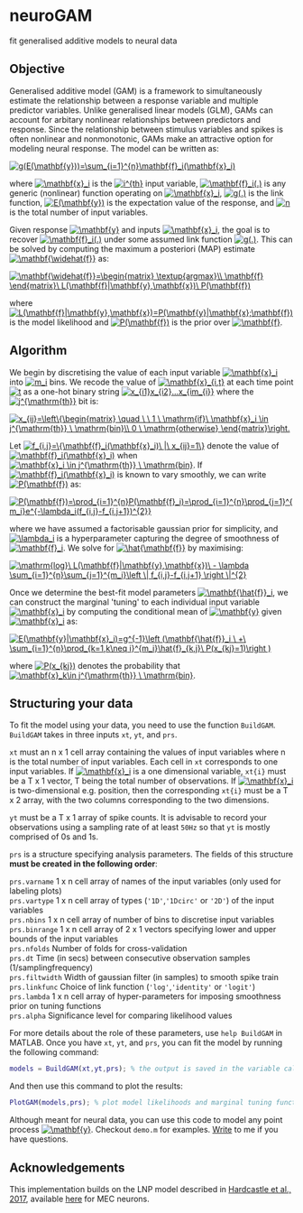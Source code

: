 # neuroGAM
fit generalised additive models to neural data

## Objective
Generalised additive model (GAM) is a framework to simultaneously estimate the relationship between a response variable and multiple predictor variables. Unlike generalised linear models (GLM), GAMs can account for arbitary nonlinear relationships between predictors and response. Since the relationship between stimulus variables and spikes is often nonlinear and nonmonotonic, GAMs make an attractive option for modeling neural response. The model can be written as:

<a href="https://www.codecogs.com/eqnedit.php?latex=g(E(\mathbf{y}))=\sum_{i=1}^{n}\mathbf{f}_i(\mathbf{x}_i)" target="_blank"><img src="https://latex.codecogs.com/gif.latex?g(E(\mathbf{y}))=\sum_{i=1}^{n}\mathbf{f}_i(\mathbf{x}_i)" title="g(E(\mathbf{y}))=\sum_{i=1}^{n}\mathbf{f}_i(\mathbf{x}_i)" /></a>

where <a href="https://www.codecogs.com/eqnedit.php?latex=\mathbf{x}_i" target="_blank"><img src="https://latex.codecogs.com/gif.latex?\mathbf{x}_i" title="\mathbf{x}_i" /></a> is the <a href="http://www.codecogs.com/eqnedit.php?latex=i^{th}" target="_blank"><img src="http://latex.codecogs.com/gif.latex?i^{th}" title="i^{th}" /></a> input variable, <a href="https://www.codecogs.com/eqnedit.php?latex=\mathbf{f}_i(.)" target="_blank"><img src="https://latex.codecogs.com/gif.latex?\mathbf{f}_i(.)" title="\mathbf{f}_i(.)" /></a> is any generic (nonlinear) function operating on <a href="https://www.codecogs.com/eqnedit.php?latex=\mathbf{x}_i" target="_blank"><img src="https://latex.codecogs.com/gif.latex?\mathbf{x}_i" title="\mathbf{x}_i" /></a>, <a href="http://www.codecogs.com/eqnedit.php?latex=g(.)" target="_blank"><img src="http://latex.codecogs.com/gif.latex?g(.)" title="g(.)" /></a> is the link function, <a href="http://www.codecogs.com/eqnedit.php?latex=E(\mathbf{y})" target="_blank"><img src="http://latex.codecogs.com/gif.latex?E(\mathbf{y})" title="E(\mathbf{y})" /></a> is the expectation value of the response, and <a href="http://www.codecogs.com/eqnedit.php?latex=n" target="_blank"><img src="http://latex.codecogs.com/gif.latex?n" title="n" /></a> is the total number of input variables.

Given response <a href="http://www.codecogs.com/eqnedit.php?latex=\mathbf{y}" target="_blank"><img src="http://latex.codecogs.com/gif.latex?\mathbf{y}" title="\mathbf{y}" /></a> and inputs <a href="https://www.codecogs.com/eqnedit.php?latex=\mathbf{x}_i" target="_blank"><img src="https://latex.codecogs.com/gif.latex?\mathbf{x}_i" title="\mathbf{x}_i" /></a>, the goal is to recover <a href="https://www.codecogs.com/eqnedit.php?latex=\mathbf{f}_i(.)" target="_blank"><img src="https://latex.codecogs.com/gif.latex?\mathbf{f}_i(.)" title="\mathbf{f}_i(.)" /></a> under some assumed link function <a href="http://www.codecogs.com/eqnedit.php?latex=g(.)" target="_blank"><img src="http://latex.codecogs.com/gif.latex?g(.)" title="g(.)" /></a>. This can be solved by computing the maximum a posteriori (MAP) estimate <a href="https://www.codecogs.com/eqnedit.php?latex=\mathbf{\widehat{f}}" target="_blank"><img src="https://latex.codecogs.com/gif.latex?\mathbf{\widehat{f}}" title="\mathbf{\widehat{f}}" /></a> as:

<a href="https://www.codecogs.com/eqnedit.php?latex=\mathbf{\widehat{f}}=\begin{matrix}&space;\textup{argmax}\\&space;\mathbf{f}&space;\end{matrix}\&space;L(\mathbf{f}|\mathbf{y},\mathbf{x})\&space;P(\mathbf{f})" target="_blank"><img src="https://latex.codecogs.com/gif.latex?\mathbf{\widehat{f}}=\begin{matrix}&space;\textup{argmax}\\&space;\mathbf{f}&space;\end{matrix}\&space;L(\mathbf{f}|\mathbf{y},\mathbf{x})\&space;P(\mathbf{f})" title="\mathbf{\widehat{f}}=\begin{matrix} \textup{argmax}\\ \mathbf{f} \end{matrix}\ L(\mathbf{f}|\mathbf{y},\mathbf{x})\ P(\mathbf{f})" /></a>

where <a href="https://www.codecogs.com/eqnedit.php?latex=L(\mathbf{f}|\mathbf{y},\mathbf{x}_i)=P(\mathbf{y}|\mathbf{x};\mathbf{f})" target="_blank"><img src="https://latex.codecogs.com/gif.latex?L(\mathbf{f}|\mathbf{y},\mathbf{x})=P(\mathbf{y}|\mathbf{x};\mathbf{f})" title="L(\mathbf{f}|\mathbf{y},\mathbf{x})=P(\mathbf{y}|\mathbf{x};\mathbf{f})" /></a> is the model likelihood and <a href="https://www.codecogs.com/eqnedit.php?latex=P(\mathbf{f})" target="_blank"><img src="https://latex.codecogs.com/gif.latex?P(\mathbf{f})" title="P(\mathbf{f})" /></a> is the prior over <a href="https://www.codecogs.com/eqnedit.php?latex=\mathbf{f}" target="_blank"><img src="https://latex.codecogs.com/gif.latex?\mathbf{f}" title="\mathbf{f}" /></a>. 

## Algorithm
We begin by discretising the value of each input variable <a href="http://www.codecogs.com/eqnedit.php?latex=\mathbf{x}_i" target="_blank"><img src="http://latex.codecogs.com/gif.latex?\mathbf{x}_i" title="\mathbf{x}_i" /></a> into <a href="http://www.codecogs.com/eqnedit.php?latex=m_i" target="_blank"><img src="http://latex.codecogs.com/gif.latex?m_i" title="m_i" /></a> bins. We recode the value of <a href="http://www.codecogs.com/eqnedit.php?latex=\mathbf{x}_{i,t}" target="_blank"><img src="http://latex.codecogs.com/gif.latex?\mathbf{x}_{i,t}" title="\mathbf{x}_{i,t}" /></a> at each time point <a href="http://www.codecogs.com/eqnedit.php?latex=t" target="_blank"><img src="http://latex.codecogs.com/gif.latex?t" title="t" /></a> as a one-hot binary string <a href="http://www.codecogs.com/eqnedit.php?latex=x_{i1}x_{i2}...x_{im_{i}}" target="_blank"><img src="http://latex.codecogs.com/gif.latex?x_{i1}x_{i2}...x_{im_{i}}" title="x_{i1}x_{i2}...x_{im_{i}}" /></a> where the <a href="http://www.codecogs.com/eqnedit.php?latex=j^{\mathrm{th}}" target="_blank"><img src="http://latex.codecogs.com/gif.latex?j^{\mathrm{th}}" title="j^{\mathrm{th}}" /></a> bit is:

<a href="http://www.codecogs.com/eqnedit.php?latex=x_{ij}=\left\{\begin{matrix}&space;\quad&space;\&space;\&space;1&space;\&space;\mathrm{if}\&space;\mathbf{x}_i&space;\in&space;j^{\mathrm{th}}&space;\&space;\mathrm{bin}\\&space;0&space;\&space;\mathrm{otherwise}&space;\end{matrix}\right." target="_blank"><img src="http://latex.codecogs.com/gif.latex?x_{ij}=\left\{\begin{matrix}&space;\quad&space;\&space;\&space;1&space;\&space;\mathrm{if}\&space;\mathbf{x}_i&space;\in&space;j^{\mathrm{th}}&space;\&space;\mathrm{bin}\\&space;0&space;\&space;\mathrm{otherwise}&space;\end{matrix}\right." title="x_{ij}=\left\{\begin{matrix} \quad \ \ 1 \ \mathrm{if}\ \mathbf{x}_i \in j^{\mathrm{th}} \ \mathrm{bin}\\ 0 \ \mathrm{otherwise} \end{matrix}\right." /></a>


Let <a href="http://www.codecogs.com/eqnedit.php?latex=f_{i,j}=\{\mathbf{f}_i(\mathbf{x}_i)\&space;|\&space;x_{ij}=1\}" target="_blank"><img src="http://latex.codecogs.com/gif.latex?f_{i,j}=\{\mathbf{f}_i(\mathbf{x}_i)\&space;|\&space;x_{ij}=1\}" title="f_{i,j}=\{\mathbf{f}_i(\mathbf{x}_i)\ |\ x_{ij}=1\}" /></a> denote the value of <a href="http://www.codecogs.com/eqnedit.php?latex=\mathbf{f}_i(\mathbf{x}_i)" target="_blank"><img src="http://latex.codecogs.com/gif.latex?\mathbf{f}_i(\mathbf{x}_i)" title="\mathbf{f}_i(\mathbf{x}_i)" /></a> when <a href="http://www.codecogs.com/eqnedit.php?latex=\mathbf{x}_i&space;\in&space;j^{\mathrm{th}}&space;\&space;\mathrm{bin}" target="_blank"><img src="http://latex.codecogs.com/gif.latex?\mathbf{x}_i&space;\in&space;j^{\mathrm{th}}&space;\&space;\mathrm{bin}" title="\mathbf{x}_i \in j^{\mathrm{th}} \ \mathrm{bin}" /></a>. If <a href="http://www.codecogs.com/eqnedit.php?latex=\mathbf{f}_i(\mathbf{x}_i)" target="_blank"><img src="http://latex.codecogs.com/gif.latex?\mathbf{f}_i(\mathbf{x}_i)" title="\mathbf{f}_i(\mathbf{x}_i)" /></a> is known to vary smoothly, we can write <a href="http://www.codecogs.com/eqnedit.php?latex=P(\mathbf{f})" target="_blank"><img src="http://latex.codecogs.com/gif.latex?P(\mathbf{f})" title="P(\mathbf{f})" /></a> as:

<a href="http://www.codecogs.com/eqnedit.php?latex=P(\mathbf{f})=\prod_{i=1}^{n}P(\mathbf{f}_i)=\prod_{i=1}^{n}\prod_{j=1}^{m_i}e^{-\lambda_i(f_{i,j}-f_{i,j&plus;1})^{2}}" target="_blank"><img src="http://latex.codecogs.com/gif.latex?P(\mathbf{f})=\prod_{i=1}^{n}P(\mathbf{f}_i)=\prod_{i=1}^{n}\prod_{j=1}^{m_i}e^{-\lambda_i(f_{i,j}-f_{i,j&plus;1})^{2}}" title="P(\mathbf{f})=\prod_{i=1}^{n}P(\mathbf{f}_i)=\prod_{i=1}^{n}\prod_{j=1}^{m_i}e^{-\lambda_i(f_{i,j}-f_{i,j+1})^{2}}" /></a>

where we have assumed a factorisable gaussian prior for simplicity, and <a href="https://www.codecogs.com/eqnedit.php?latex=\lambda_i" target="_blank"><img src="https://latex.codecogs.com/gif.latex?\lambda_i" title="\lambda_i" /></a> is a hyperparameter capturing the degree of smoothness of <a href="https://www.codecogs.com/eqnedit.php?latex=\mathbf{f}_i" target="_blank"><img src="https://latex.codecogs.com/gif.latex?\mathbf{f}_i" title="\mathbf{f}_i" /></a>. We solve for <a href="http://www.codecogs.com/eqnedit.php?latex=\hat{\mathbf{f}}" target="_blank"><img src="http://latex.codecogs.com/gif.latex?\hat{\mathbf{f}}" title="\hat{\mathbf{f}}" /></a> by maximising:

<a href="https://www.codecogs.com/eqnedit.php?latex=\mathrm{log}\&space;L(\mathbf{f}|\mathbf{y},\mathbf{x})\&space;-&space;\lambda&space;\sum_{i=1}^{n}\sum_{j=1}^{m_i}\left&space;\|&space;f_{i,j}-f_{i,j&plus;1}&space;\right&space;\|^{2}" target="_blank"><img src="https://latex.codecogs.com/gif.latex?\mathrm{log}\&space;L(\mathbf{f}|\mathbf{y},\mathbf{x})\&space;-&space;\sum_{i=1}^{n}\lambda_i&space;\sum_{j=1}^{m_i}\left&space;\|&space;f_{i,j}-f_{i,j&plus;1}&space;\right&space;\|^{2}" title="\mathrm{log}\ L(\mathbf{f}|\mathbf{y},\mathbf{x})\ - \lambda \sum_{i=1}^{n}\sum_{j=1}^{m_i}\left \| f_{i,j}-f_{i,j+1} \right \|^{2}" /></a>

Once we determine the best-fit model parameters <a href="http://www.codecogs.com/eqnedit.php?latex=\mathbf{\hat{f}}_i" target="_blank"><img src="http://latex.codecogs.com/gif.latex?\mathbf{\hat{f}}_i" title="\mathbf{\hat{f}}_i" /></a>, we can construct the marginal 'tuning' to each individual input variable <a href="https://www.codecogs.com/eqnedit.php?latex=\mathbf{x}_i" target="_blank"><img src="https://latex.codecogs.com/gif.latex?\mathbf{x}_i" title="\mathbf{x}_i" /></a> by computing the conditional mean of <a href="http://www.codecogs.com/eqnedit.php?latex=\mathbf{y}" target="_blank"><img src="http://latex.codecogs.com/gif.latex?\mathbf{y}" title="\mathbf{y}" /></a> given <a href="https://www.codecogs.com/eqnedit.php?latex=\mathbf{x}_i" target="_blank"><img src="https://latex.codecogs.com/gif.latex?\mathbf{x}_i" title="\mathbf{x}_i" /></a> as:

<a href="http://www.codecogs.com/eqnedit.php?latex=E(\mathbf{y}|\mathbf{x}_i)=g^{-1}\left&space;(\mathbf{\hat{f}}_i&space;\&space;&plus;\&space;\sum_{i=1}^{n}\prod_{k=1,k\neq&space;i}^{m_i}\hat{f}_{k,j}\&space;P(x_{kj}=1)\right&space;)" target="_blank"><img src="http://latex.codecogs.com/gif.latex?E(\mathbf{y}|\mathbf{x}_i)=g^{-1}\left&space;(\mathbf{\hat{f}}_i&space;\&space;&plus;\&space;\sum_{i=1}^{n}\prod_{k=1,k\neq&space;i}^{m_i}\hat{f}_{k,j}\&space;P(x_{kj}=1)\right&space;)" title="E(\mathbf{y}|\mathbf{x}_i)=g^{-1}\left (\mathbf{\hat{f}}_i \ +\ \sum_{i=1}^{n}\prod_{k=1,k\neq i}^{m_i}\hat{f}_{k,j}\ P(x_{kj}=1)\right )" /></a>

where <a href="https://www.codecogs.com/eqnedit.php?latex=P(x_{kj}=1)" target="_blank"><img src="https://latex.codecogs.com/gif.latex?P(x_{kj}=1)" title="P(x_{kj})" /></a> denotes the probability that <a href="http://www.codecogs.com/eqnedit.php?latex=\mathbf{x}_k\in&space;j^{\mathrm{th}}&space;\&space;\mathrm{bin}" target="_blank"><img src="http://latex.codecogs.com/gif.latex?\mathbf{x}_k\in&space;j^{\mathrm{th}}&space;\&space;\mathrm{bin}" title="\mathbf{x}_k\in j^{\mathrm{th}} \ \mathrm{bin}" /></a>.

## Structuring your data

To fit the model using your data, you need to use the function ``BuildGAM``. ``BuildGAM`` takes in three inputs ``xt``, ``yt``, and ``prs``.

``xt`` must an n x 1 cell array containing the values of input variables where n is the total number of input variables. Each cell in ``xt`` corresponds to one input variables. If <a href="http://www.codecogs.com/eqnedit.php?latex=\mathbf{x}_i" target="_blank"><img src="http://latex.codecogs.com/gif.latex?\mathbf{x}_i" title="\mathbf{x}_i" /></a> is a one dimensional variable, ``xt{i}`` must be a T x 1 vector, 
T being the total number of observations. If <a href="http://www.codecogs.com/eqnedit.php?latex=\mathbf{x}_i" target="_blank"><img src="http://latex.codecogs.com/gif.latex?\mathbf{x}_i" title="\mathbf{x}_i" /></a> is two-dimensional e.g. position, then the corresponding ``xt{i}`` must be a T x 2 array, with the two columns corresponding to the two dimensions.

``yt`` must be a T x 1 array of spike counts. It is advisable to record your observations using a sampling rate of at least ``50Hz`` so that ``yt`` is mostly comprised of 0s and 1s.

``prs`` is a structure specifying analysis parameters. The fields of this structure **must be created in the following order**:

``prs.varname``     1 x n cell array of names of the input variables (only used for labeling plots)  
``prs.vartype``     1 x n cell array of types (``'1D'``,``'1Dcirc'`` or ``'2D'``) of the input variables  
``prs.nbins``       1 x n cell array of number of bins to discretise input variables  
``prs.binrange``    1 x n cell array of 2 x 1 vectors specifying lower and upper bounds of the input variables  
``prs.nfolds``      Number of folds for cross-validation  
``prs.dt``          Time (in secs) between consecutive observation samples (1/samplingfrequency)  
``prs.filtwidth``   Width of gaussian filter (in samples) to smooth spike train  
``prs.linkfunc``    Choice of link function (``'log'``,``'identity'`` or ``'logit'``)  
``prs.lambda``      1 x n cell array of hyper-parameters for imposing smoothness prior on tuning functions  
``prs.alpha``       Significance level for comparing likelihood values  

For more details about the role of these parameters, use ```help BuildGAM``` in MATLAB. Once you have ``xt``, ``yt``, and ``prs``, you can fit the model by running the following command:
```matlab
models = BuildGAM(xt,yt,prs); % the output is saved in the variable called models
```

And then use this command to plot the results:
```matlab
PlotGAM(models,prs); % plot model likelihoods and marginal tuning functions
```

Although meant for neural data, you can use this code to model any point process <a href="http://www.codecogs.com/eqnedit.php?latex=\mathbf{y}" target="_blank"><img src="http://latex.codecogs.com/gif.latex?\mathbf{y}" title="\mathbf{y}" /></a>. Checkout ``demo.m`` for examples. [Write](mailto:jklakshm@bcm.edu) to me if you have questions.


## Acknowledgements
This implementation builds on the LNP model described in [Hardcastle et al., 2017](http://www.cell.com/neuron/pdf/S0896-6273(17)30237-4.pdf), available [here](https://github.com/GiocomoLab/ln-model-of-mec-neurons) for MEC neurons.
